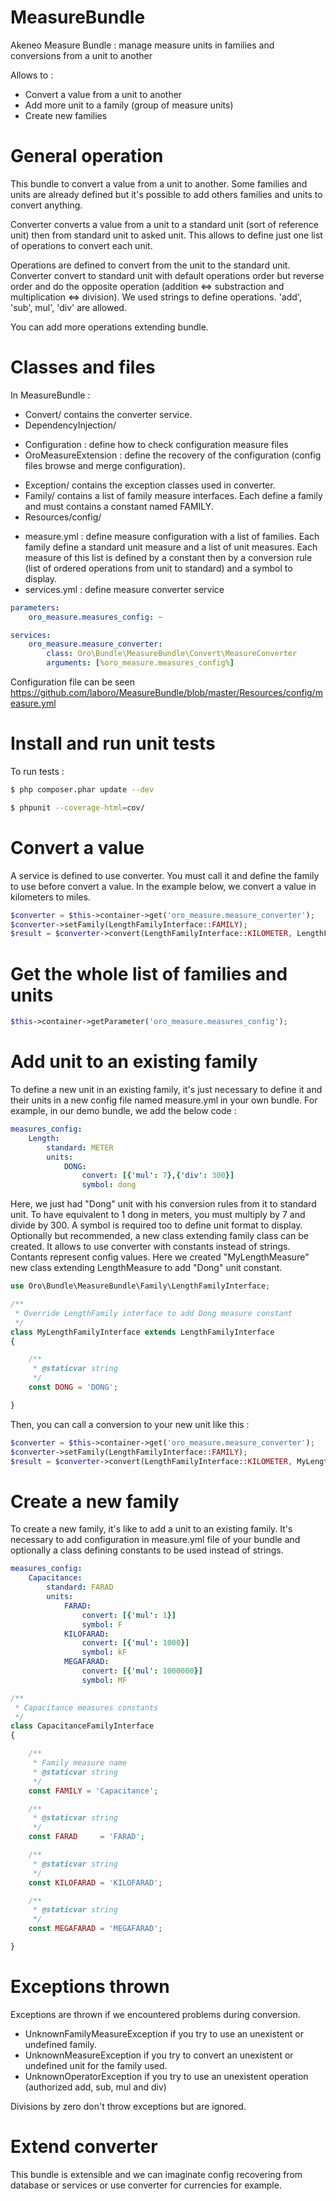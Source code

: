 MeasureBundle
=============

Akeneo Measure Bundle : manage measure units in families and conversions from a unit to another

Allows to :
- Convert a value from a unit to another
- Add more unit to a family (group of measure units)
- Create new families


General operation
=================

This bundle to convert a value from a unit to another.
Some families and units are already defined but it's possible to add others families and units to convert anything.

Converter converts a value from a unit to a standard unit (sort of reference unit) then from standard unit to asked unit.
This allows to define just one list of operations to convert each unit.

Operations are defined to convert from the unit to the standard unit.
Converter convert to standard unit with default operations order but reverse order and do the opposite operation (addition <=> substraction and multiplication <=> division).
We used strings to define operations. 'add', 'sub', mul', 'div' are allowed.

You can add more operations extending bundle.


Classes and files
=================

In MeasureBundle :

- Convert/ contains the converter service.
- DependencyInjection/
* Configuration : define how to check configuration measure files
* OroMeasureExtension : define the recovery of the configuration (config files browse and merge configuration).
- Exception/ contains the exception classes used in converter.
- Family/ contains a list of family measure interfaces. Each define a family and must contains a constant named FAMILY.
- Resources/config/
* measure.yml : define measure configuration with a list of families. Each family define a standard unit measure and a list of unit measures. Each measure of this list is defined by a constant then by a conversion rule (list of ordered operations from unit to standard) and a symbol to display.
* services.yml : define measure converter service

```yaml
parameters:
    oro_measure.measures_config: ~

services:
    oro_measure.measure_converter:
        class: Oro\Bundle\MeasureBundle\Convert\MeasureConverter
        arguments: [%oro_measure.measures_config%]
```

Configuration file can be seen https://github.com/laboro/MeasureBundle/blob/master/Resources/config/measure.yml


Install and run unit tests
==========================

To run tests :
```bash
$ php composer.phar update --dev

$ phpunit --coverage-html=cov/
```


Convert a value
===============

A service is defined to use converter. You must call it and define the family to use before convert a value.
In the example below, we convert a value in kilometers to miles.

```php
$converter = $this->container->get('oro_measure.measure_converter');
$converter->setFamily(LengthFamilyInterface::FAMILY);
$result = $converter->convert(LengthFamilyInterface::KILOMETER, LengthFamilyInterface::MILE, 1);
```

Get the whole list of families and units
========================================

```php
$this->container->getParameter('oro_measure.measures_config');
```

Add unit to an existing family
==============================

To define a new unit in an existing family, it's just necessary to define it and their units in a new config file named measure.yml in your own bundle. For example, in our demo bundle, we add the below code :

```yaml
measures_config:
    Length:
        standard: METER
        units:
            DONG:
                convert: [{'mul': 7},{'div': 300}]
                symbol: dong
```

Here, we just had "Dong" unit with his conversion rules from it to standard unit. To have equivalent to 1 dong in meters, you must multiply by 7 and divide by 300.
A symbol is required too to define unit format to display.
Optionally but recommended, a new class extending family class can be created. It allows to use converter with constants instead of strings. Contants represent config values.
Here we created "MyLengthMeasure" new class extending LengthMeasure to add "Dong" unit constant.

```php
use Oro\Bundle\MeasureBundle\Family\LengthFamilyInterface;

/**
 * Override LengthFamily interface to add Dong measure constant
 */
class MyLengthFamilyInterface extends LengthFamilyInterface
{

    /**
     * @staticvar string
     */
    const DONG = 'DONG';

}
```

Then, you can call a conversion to your new unit like this :

```php
$converter = $this->container->get('oro_measure.measure_converter');
$converter->setFamily(LengthFamilyInterface::FAMILY);
$result = $converter->convert(LengthFamilyInterface::KILOMETER, MyLengthFamilyInterface::DONG, 1);
```


Create a new family
===================

To create a new family, it's like to add a unit to an existing family. It's necessary to add configuration in measure.yml file of your bundle and optionally a class defining constants to be used instead of strings.

```yaml
measures_config:
    Capacitance:
        standard: FARAD
        units:
            FARAD:
                convert: [{'mul': 1}]
                symbol: F
            KILOFARAD:
                convert: [{'mul': 1000}]
                symbol: kF
            MEGAFARAD:
                convert: [{'mul': 1000000}]
                symbol: MF
```

```php
/**
 * Capacitance measures constants
 */
class CapacitanceFamilyInterface
{

    /**
     * Family measure name
     * @staticvar string
     */
    const FAMILY = 'Capacitance';

    /**
     * @staticvar string
     */
    const FARAD     = 'FARAD';

    /**
     * @staticvar string
     */
    const KILOFARAD = 'KILOFARAD';

    /**
     * @staticvar string
     */
    const MEGAFARAD = 'MEGAFARAD';

}
```


Exceptions thrown
=================

Exceptions are thrown if we encountered problems during conversion.
- UnknownFamilyMeasureException if you try to use an unexistent or undefined family.
- UnknownMeasureException if you try to convert an unexistent or undefined unit for the family used.
- UnknownOperatorException if you try to use an unexistent operation (authorized add, sub, mul and div)

Divisions by zero don't throw exceptions but are ignored.


Extend converter
================

This bundle is extensible and we can imaginate config recovering from database or services or use converter for currencies for example.
